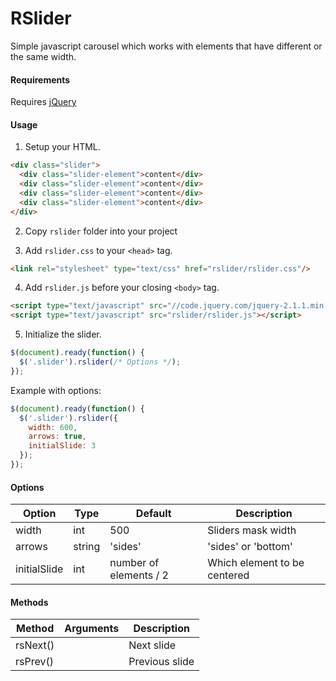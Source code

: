 RSlider
======

Simple javascript carousel which works with elements that have different or the same width.

#### Requirements

Requires [jQuery](http://jquery.com/)
 
 
#### Usage

1. Setup your HTML.

  ```html
  <div class="slider">
    <div class="slider-element">content</div>
    <div class="slider-element">content</div>
    <div class="slider-element">content</div>
    <div class="slider-element">content</div>
  </div>
  ```
2. Copy `rslider` folder into your project
 
3. Add `rslider.css` to your `<head>` tag.

  ```html
  <link rel="stylesheet" type="text/css" href="rslider/rslider.css"/>
  ```

4. Add `rslider.js` before your closing `<body>` tag.

  ```html
  <script type="text/javascript" src="//code.jquery.com/jquery-2.1.1.min.js"></script>
  <script type="text/javascript" src="rslider/rslider.js"></script>
  ```

5. Initialize the slider.

  ```javascript
  $(document).ready(function() {
    $('.slider').rslider(/* Options */);
  });
  ```
  Example with options:
  ```javascript
  $(document).ready(function() {
    $('.slider').rslider({
      width: 600,
      arrows: true,
      initialSlide: 3
    });
  });
  ```
 
#### Options
  Option | Type | Default | Description
  ------ | ---- | ------- | -----------
  width  | int  | 500     | Sliders mask width
  arrows  | string | 'sides' | 'sides' or 'bottom' 
  initialSlide | int | number of elements / 2 | Which element to be centered

#### Methods
 Method | Arguments | Description
 ------ | --------- | -----------
 rsNext() | | Next slide
 rsPrev() | | Previous slide
 
 
 
 
 
